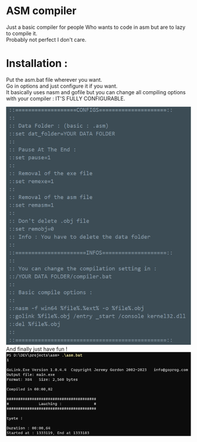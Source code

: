 # ASM compiler

Just a basic compiler for people Who wants to code in asm but are to lazy to compile it.<br>
Probably not perfect I don't care.

# Installation :
Put the asm.bat file wherever you want.<br>
Go in options and just configure it if you want.<br>
It basically uses nasm and gofile but you can change all compiling options with your compiler : IT'S FULLY CONFIGURABLE.
<center><img src="assets/options.png"></center>
And finally just have fun !<br>
<center><img src="assets/cmd.png"></center>
